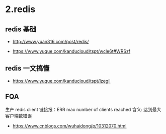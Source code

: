 # 2.redis

## redis 基础

- http://www.yuan316.com/post/redis/

- https://www.yuque.com/kanducloud/tspt/wcle6t#WRSzf

## redis 一文搞懂

- https://www.yuque.com/kanducloud/tspt/lzegil

## FQA

生产 redis client 链接报：ERR max number of clients reached 含义: 达到最大客户端数错误

- https://www.cnblogs.com/wuhaidong/p/10312070.html
